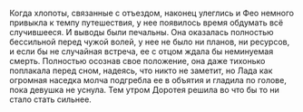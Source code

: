 Когда хлопоты, связанные с отъездом, наконец улеглись и Фео немного привыкла к темпу путешествия, у нее появилось время обдумать всё случившееся. И выводы были печальны. Она оказалась полностью бессильной перед чужой волей, у нее не было ни планов, ни ресурсов, и если бы не случайная встреча, ее с отцом ждала бы неминуемая смерть. Полностью осознав свое положение, она даже тихонько поплакала перед сном, надеясь, что никто не заметит, но Лада как огромная наседка молча подгребла ее в объятия и гладила по голове, пока девушка не уснула. Тем утром Доротея решила во что бы то ни стало стать сильнее.